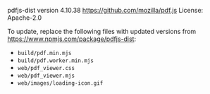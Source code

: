 ﻿pdfjs-dist version 4.10.38
https://github.com/mozilla/pdf.js
License: Apache-2.0

To update, replace the following files with updated versions from https://www.npmjs.com/package/pdfjs-dist:
* `build/pdf.min.mjs`
* `build/pdf.worker.min.mjs`
* `web/pdf_viewer.css`
* `web/pdf_viewer.mjs`
* `web/images/loading-icon.gif`
